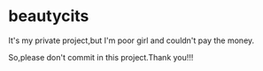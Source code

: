 # beautycits

It's my private project,but I'm poor girl and couldn't pay the money.

So,please don't commit in this project.Thank you!!!
